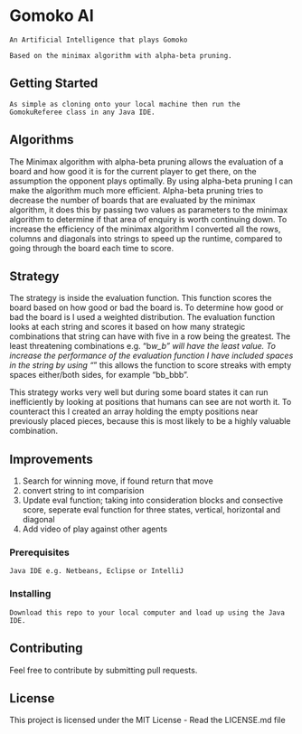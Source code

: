 # Gomoko AI

```
An Artificial Intelligence that plays Gomoko

Based on the minimax algorithm with alpha-beta pruning.
```

## Getting Started

```
As simple as cloning onto your local machine then run the GomokuReferee class in any Java IDE.
```

## Algorithms

The Minimax algorithm with alpha-beta pruning allows the evaluation of a board and how good it is for the current player to get there, on the assumption the opponent plays optimally.
By using alpha-beta pruning I can make the algorithm much more efficient. Alpha-beta pruning tries to decrease the number of boards that are evaluated by the minimax algorithm, it does this by passing two values as parameters to the minimax algorithm to determine if that area of enquiry is worth continuing down.
To increase the efficiency of the minimax algorithm I converted all the rows, columns and diagonals into strings to speed up the runtime, compared to going through the board each time to score.

## Strategy

The strategy is inside the evaluation function. This function scores the board based on how good or bad the board is.
To determine how good or bad the board is I used a weighted distribution. The evaluation function looks at each string and scores it based on how many strategic combinations that string can have with five in a row being the greatest. The least threatening combinations e.g. “b*w_b” will have the least value.
To increase the performance of the evaluation function I have included spaces in the string by using “*” this allows the function to score streaks with empty spaces either/both sides, for example “bb_bbb”.

This strategy works very well but during some board states it can run inefficiently by looking at positions that humans can see are not worth it. To counteract this I created an array holding the empty positions near previously placed pieces, because this is most likely to be a highly valuable combination.

## Improvements

1. Search for winning move, if found return that move
2. convert string to int comparision
3. Update eval function; taking into consideration blocks and consective score, seperate eval function for three states, vertical, horizontal and diagonal
4. Add video of play against other agents

### Prerequisites

```
Java IDE e.g. Netbeans, Eclipse or IntelliJ
```

### Installing

```
Download this repo to your local computer and load up using the Java IDE.
```

## Contributing

Feel free to contribute by submitting pull requests.

## License

This project is licensed under the MIT License - Read the LICENSE.md file
